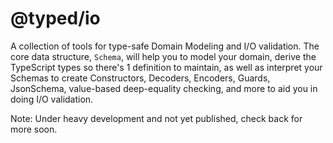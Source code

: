 # @typed/io

A collection of tools for type-safe Domain Modeling and I/O validation. The core data structure, `Schema`, will help you to model 
your domain, derive the TypeScript types so there's 1 definition to maintain, as well as interpret your Schemas to create Constructors, 
Decoders, Encoders, Guards, JsonSchema, value-based deep-equality checking, and more to aid you in doing I/O validation.

Note: Under heavy development and not yet published, check back for more soon.
